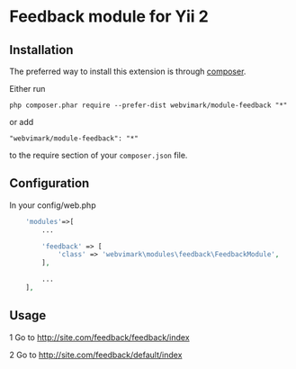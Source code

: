 Feedback module for Yii 2
=====


Installation
------------

The preferred way to install this extension is through [composer](http://getcomposer.org/download/).

Either run

```
php composer.phar require --prefer-dist webvimark/module-feedback "*"
```

or add

```
"webvimark/module-feedback": "*"
```

to the require section of your `composer.json` file.

Configuration
-------------

In your config/web.php

```php
	'modules'=>[
		...

		'feedback' => [
			'class' => 'webvimark\modules\feedback\FeedbackModule',
		],

		...
	],
```


Usage
-----

1 Go to http://site.com/feedback/feedback/index

2 Go to http://site.com/feedback/default/index
